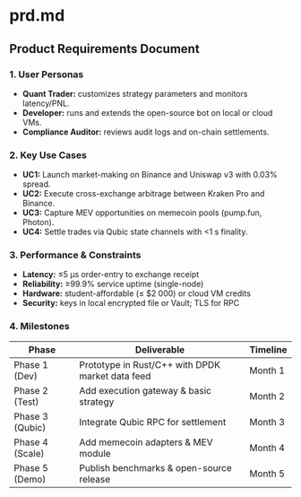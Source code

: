 # prd.md

## Product Requirements Document

### 1. User Personas
- **Quant Trader:** customizes strategy parameters and monitors latency/PNL.  
- **Developer:** runs and extends the open-source bot on local or cloud VMs.  
- **Compliance Auditor:** reviews audit logs and on-chain settlements.

### 2. Key Use Cases
- **UC1:** Launch market-making on Binance and Uniswap v3 with 0.03% spread.  
- **UC2:** Execute cross-exchange arbitrage between Kraken Pro and Binance.  
- **UC3:** Capture MEV opportunities on memecoin pools (pump.fun, Photon).  
- **UC4:** Settle trades via Qubic state channels with <1 s finality.

### 3. Performance & Constraints
- **Latency:** ≤5 μs order-entry to exchange receipt  
- **Reliability:** ≥99.9% service uptime (single-node)  
- **Hardware:** student-affordable (≤ $2 000) or cloud VM credits  
- **Security:** keys in local encrypted file or Vault; TLS for RPC

### 4. Milestones
| Phase           | Deliverable                                      | Timeline  |
|-----------------|--------------------------------------------------|-----------|
| Phase 1 (Dev)   | Prototype in Rust/C++ with DPDK market data feed | Month 1   |
| Phase 2 (Test)  | Add execution gateway & basic strategy           | Month 2   |
| Phase 3 (Qubic) | Integrate Qubic RPC for settlement               | Month 3   |
| Phase 4 (Scale) | Add memecoin adapters & MEV module               | Month 4   |
| Phase 5 (Demo)  | Publish benchmarks & open-source release         | Month 5   |
